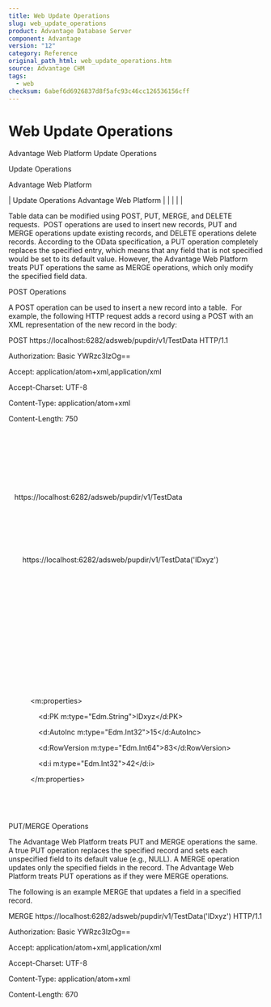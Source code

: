 ```yaml
---
title: Web Update Operations
slug: web_update_operations
product: Advantage Database Server
component: Advantage
version: "12"
category: Reference
original_path_html: web_update_operations.htm
source: Advantage CHM
tags:
  - web
checksum: 6abef6d6926837d8f5afc93c46cc126536156cff
---
```


# Web Update Operations

Advantage Web Platform Update Operations

Update Operations

Advantage Web Platform

| Update Operations  Advantage Web Platform |  |  |  |  |

Table data can be modified using POST, PUT, MERGE, and DELETE requests.  POST operations are used to insert new records, PUT and MERGE operations update existing records, and DELETE operations delete records. According to the OData specification, a PUT operation completely replaces the specified entry, which means that any field that is not specified would be set to its default value. However, the Advantage Web Platform treats PUT operations the same as MERGE operations, which only modify the specified field data.

POST Operations

A POST operation can be used to insert a new record into a table.  For example, the following HTTP request adds a record using a POST with an XML representation of the new record in the body:

POST https://localhost:6282/adsweb/pupdir/v1/TestData HTTP/1.1

Authorization: Basic YWRzc3lzOg==

Accept: application/atom+xml,application/xml

Accept-Charset: UTF-8

Content-Type: application/atom+xml

Content-Length: 750

 

 

<?xml version="1.0" encoding="utf-8" standalone="yes"?>

<entry xmlns:d="http://schemas.microsoft.com/ado/2007/08/dataservices" xmlns:m="http://schemas.microsoft.com/ado/2007/08/dataservices/metadata" xmlns="http://www.w3.org/2005/Atom">

 <category scheme="http://schemas.microsoft.com/ado/2007/08/dataservices/scheme" term="testdd.Model.Entities.TestData" />

 <title />

 <author>

   <name />

 </author>

 <updated>2011-05-02T20:45:25.922728Z</updated>

 <id />

 <content type="application/xml">

   <m:properties>

     <d:AutoInc m:type="Edm.Int32">0</d:AutoInc>

     <d:PK>IDxyz</d:PK>

     <d:RowVersion m:type="Edm.Decimal">0</d:RowVersion>

     <d:i m:type="Edm.Int32">42</d:i>

   </m:properties>

 </content>

</entry>

The response to POST operations contains a full representation of the newly created record.  This is useful particularly if the table has auto-updating fields; the newly created values can be retrieved from the response. The above request could produce the following response:

HTTP/1.1 200 OK

Date: Mon, 02 May 2011 20:45:26 GMT

Server: Apache/2.2.16 (Win32) mod\_ssl/2.2.16 OpenSSL/0.9.8p-fips PHP/5.3.5

Location: https://localhost:6282/adsweb/pupdir/v1/TestData('IDxyz')

Content-Length: 1157

Content-Type: application/atom+xml; charset=utf-8

 

<?xml version="1.0" encoding="iso-8859-1" standalone="yes"?>

<feed xml:base="https://localhost:6282/adsweb" xmlns:d="http://schemas.microsoft.com/ado/2007/08/dataservices" xmlns:m="http://schemas.microsoft.com/ado/2007/08/dataservices/metadata" xmlns="http://www.w3.org/2005/Atom">

   <title type="text">TestData</title>

   <id>https://localhost:6282/adsweb/pupdir/v1/TestData</id>

   <updated></updated>

   <link rel="self" title="TestData" href="TestData" />

   <entry>

       <id>https://localhost:6282/adsweb/pupdir/v1/TestData('IDxyz')</id>

       <title type="text"></title>

       <updated></updated>

       <author>

           <name />

       </author>

       <link rel="edit" title="TestData" href="https://localhost:6282/adsweb/pupdir/v1/TestData('IDxyz')" />

       <category term="Model.TestData" scheme="http://schemas.microsoft.com/ado/2007/08/dataservices/scheme" />

       <content type="application/xml">

           <m:properties>

               <d:PK m:type="Edm.String">IDxyz</d:PK>

               <d:AutoInc m:type="Edm.Int32">15</d:AutoInc>

               <d:RowVersion m:type="Edm.Int64">83</d:RowVersion>

               <d:i m:type="Edm.Int32">42</d:i>

           </m:properties>

       </content>

   </entry>

</feed>

PUT/MERGE Operations

The Advantage Web Platform treats PUT and MERGE operations the same. A true PUT operation replaces the specified record and sets each unspecified field to its default value (e.g., NULL). A MERGE operation updates only the specified fields in the record. The Advantage Web Platform treats PUT operations as if they were MERGE operations.

The following is an example MERGE that updates a field in a specified record.

MERGE https://localhost:6282/adsweb/pupdir/v1/TestData('IDxyz') HTTP/1.1

Authorization: Basic YWRzc3lzOg==

Accept: application/atom+xml,application/xml

Accept-Charset: UTF-8

Content-Type: application/atom+xml

Content-Length: 670

 

<?xml version="1.0" encoding="utf-8" standalone="yes"?>

<entry xmlns:d="http://schemas.microsoft.com/ado/2007/08/dataservices" xmlns:m="http://schemas.microsoft.com/ado/2007/08/dataservices/metadata" xmlns="http://www.w3.org/2005/Atom">

 <category scheme="http://schemas.microsoft.com/ado/2007/08/dataservices/scheme" term="Model.TestData" />

 <title />

 <author>

   <name />

 </author>

 <updated>2011-05-02T20:59:58.0272952Z</updated>

 <id>https://localhost:6282/adsweb/pupdir/v1/TestData('IDxyz')</id>

 <content type="application/xml">

   <m:properties>

     <d:i m:type="Edm.Int32">144</d:i>

   </m:properties>

 </content>

</entry>

The response for the above request would be:

HTTP/1.1 204 No Content

Date: Mon, 02 May 2011 20:59:58 GMT

Server: Apache/2.2.16 (Win32) mod\_ssl/2.2.16 OpenSSL/0.9.8p-fips PHP/5.3.5

Content-Length: 0

Content-Type: text/plain

DELETE Operations

The DELETE operation deletes the record specified by the URI. The following is an example of a DELETE.

DELETE https://localhost:6282/adsweb/pupdir/v1/TestData('IDxyz') HTTP/1.1

Authorization: Basic YWRzc3lzOg==

Accept: application/atom+xml,application/xml

Accept-Charset: UTF-8

Content-Type: application/atom+xml

Content-Length: 0

The response:

HTTP/1.1 204 No Content

Date: Mon, 02 May 2011 21:10:54 GMT

Server: Apache/2.2.16 (Win32) mod\_ssl/2.2.16 OpenSSL/0.9.8p-fips PHP/5.3.5

Content-Length: 0

Content-Type: text/plain
